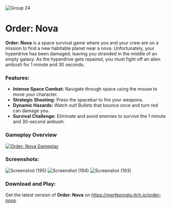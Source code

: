 
![Group 24](https://github.com/user-attachments/assets/5e7ff09d-b889-4ace-8c58-c610abe080a1)

# Order: Nova

**Order: Nova** is a space survival game where you and your crew are on a mission to find a new habitable planet near a nova. Unfortunately, your hyperdrive has been damaged, leaving you stranded in the middle of an empty galaxy. As the hyperdrive gets repaired, you must fight off an alien ambush for 1 minute and 30 seconds.

### Features:

- **Intense Space Combat:** Navigate through space using the mouse to move your character.
- **Strategic Shooting:** Press the spacebar to fire your weapons.
- **Dynamic Hazards:** Watch out! Bullets that bounce once and turn red can damage you.
- **Survival Challenge:** Eliminate and avoid enemies to survive the 1 minute and 30-second ambush.

### Gameplay Overview
[![Order: Nova Gameplay](https://img.youtube.com/vi/RTITxKYwQpo/0.jpg)](https://www.youtube.com/watch?v=RTITxKYwQpo)

### Screenshots:

![Screenshot (195)](https://github.com/user-attachments/assets/cf54b2b7-8334-471c-8c09-fb9b7fffdaa3)
![Screenshot (194)](https://github.com/user-attachments/assets/6f92428c-e390-4871-8113-92b2e6ba8eb4)
![Screenshot (193)](https://github.com/user-attachments/assets/d65fd268-b127-4c25-a4df-6f1bd79db156)

### Download and Play:

Get the latest version of **Order: Nova** on https://mertkoroglu.itch.io/order-nova.
